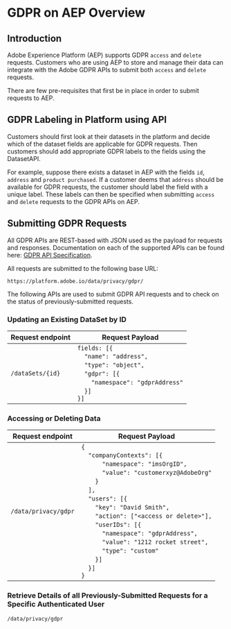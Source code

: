 
# GDPR on AEP Overview

## Introduction

Adobe Experience Platform (AEP) supports GDPR `access` and `delete` requests. Customers who are using AEP to store and manage their data can integrate with the Adobe GDPR APIs to submit both `access` and `delete` requests.

There are few pre-requisites that first be in place in order to submit requests to AEP.

## GDPR Labeling in Platform using API

Customers should first look at their datasets in the platform and decide which of the dataset fields are applicable for GDPR requests. Then customers should add appropriate GDPR labels to the fields using the DatasetAPI.

For example, suppose there exists a dataset in AEP with the fields `id`, `address` and `product purchased`. If a customer deems that `address` should be available for GDPR requests, the customer should label the field with a unique label. These labels can then be specified when submitting `access` and `delete` requests to the GDPR APIs on AEP.

## Submitting GDPR Requests

All GDPR APIs are REST-based with JSON used as the payload for requests and responses. Documentation on each of the supported APIs can be found here: [GDPR API Specification](http://www.adobe.io/).

All requests are submitted to the following base URL:

`https://platform.adobe.io/data/privacy/gdpr/`

The following APIs are used to submit GDPR API requests and to check on the status of previously-submitted requests.

### Updating an Existing DataSet by ID

| Request endpoint | Request Payload |
| ---------------- | --------------- |
| `/dataSets/{id}` | `fields: [{`<br/>&emsp;`"name": "address",`<br/>&emsp;`"type": "object",`<br/>&emsp;`"gdpr": [{`<br/>&emsp;&emsp;`"namespace": "gdprAddress"`<br/>&emsp;`}]`<br/>`}]` |

### Accessing or Deleting Data

| Request endpoint | Request Payload |
| ---------------- | --------------- |
| `/data/privacy/gdpr` | `{`<br/>&emsp;`"companyContexts": [{`<br/>&emsp;&emsp;&emsp;`"namespace": "imsOrgID",`<br/>&emsp;&emsp;&emsp;`"value": "customerxyz@AdobeOrg"`<br/>&emsp;&emsp;`}`<br/>&emsp;`],`<br/>&emsp;`"users": [{`<br/>&emsp;&emsp;`"key": "David Smith",`<br/>&emsp;&emsp;`"action": ["<access or delete>"],`<br/>&emsp;&emsp;`"userIDs": [{`<br/>&emsp;&emsp;&emsp;`"namespace": "gdprAddress",`<br/>&emsp;&emsp;&emsp;`"value": "1212 rocket street",`<br/>&emsp;&emsp;&emsp;`"type": "custom"`<br/>&emsp;&emsp;`}]`<br/>&emsp;`}]`<br/>`}` |

### Retrieve Details of all Previously-Submitted Requests for a Specific Authenticated User

`/data/privacy/gdpr`

